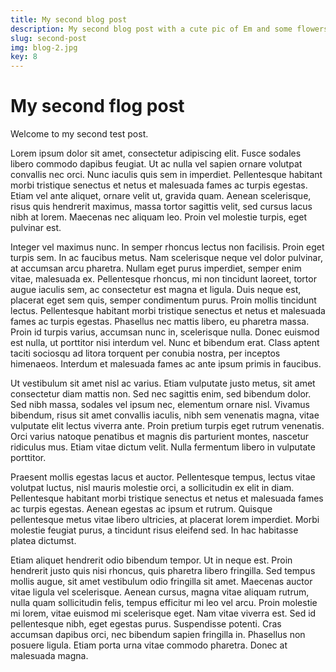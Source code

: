 ```yaml
---
title: My second blog post
description: My second blog post with a cute pic of Em and some flowers
slug: second-post
img: blog-2.jpg
key: 8
---
```


# My second flog post

Welcome to my second test post.

Lorem ipsum dolor sit amet, consectetur adipiscing elit. Fusce sodales libero commodo dapibus feugiat. Ut ac nulla vel sapien ornare volutpat convallis nec orci. Nunc iaculis quis sem in imperdiet. Pellentesque habitant morbi tristique senectus et netus et malesuada fames ac turpis egestas. Etiam vel ante aliquet, ornare velit ut, gravida quam. Aenean scelerisque, risus quis hendrerit maximus, massa tortor sagittis velit, sed cursus lacus nibh at lorem. Maecenas nec aliquam leo. Proin vel molestie turpis, eget pulvinar est.

Integer vel maximus nunc. In semper rhoncus lectus non facilisis. Proin eget turpis sem. In ac faucibus metus. Nam scelerisque neque vel dolor pulvinar, at accumsan arcu pharetra. Nullam eget purus imperdiet, semper enim vitae, malesuada ex. Pellentesque rhoncus, mi non tincidunt laoreet, tortor augue iaculis sem, ac consectetur est magna et ligula. Duis neque est, placerat eget sem quis, semper condimentum purus. Proin mollis tincidunt lectus. Pellentesque habitant morbi tristique senectus et netus et malesuada fames ac turpis egestas. Phasellus nec mattis libero, eu pharetra massa. Proin id turpis varius, accumsan nunc in, scelerisque nulla. Donec euismod est nulla, ut porttitor nisi interdum vel. Nunc et bibendum erat. Class aptent taciti sociosqu ad litora torquent per conubia nostra, per inceptos himenaeos. Interdum et malesuada fames ac ante ipsum primis in faucibus.

Ut vestibulum sit amet nisl ac varius. Etiam vulputate justo metus, sit amet consectetur diam mattis non. Sed nec sagittis enim, sed bibendum dolor. Sed nibh massa, sodales vel ipsum nec, elementum ornare nisl. Vivamus bibendum, risus sit amet convallis iaculis, nibh sem venenatis magna, vitae vulputate elit lectus viverra ante. Proin pretium turpis eget rutrum venenatis. Orci varius natoque penatibus et magnis dis parturient montes, nascetur ridiculus mus. Etiam vitae dictum velit. Nulla fermentum libero in vulputate porttitor.

Praesent mollis egestas lacus et auctor. Pellentesque tempus, lectus vitae volutpat luctus, nisl mauris molestie orci, a sollicitudin ex elit in diam. Pellentesque habitant morbi tristique senectus et netus et malesuada fames ac turpis egestas. Aenean egestas ac ipsum et rutrum. Quisque pellentesque metus vitae libero ultricies, at placerat lorem imperdiet. Morbi molestie feugiat purus, a tincidunt risus eleifend sed. In hac habitasse platea dictumst.

Etiam aliquet hendrerit odio bibendum tempor. Ut in neque est. Proin hendrerit justo quis nisi rhoncus, quis pharetra libero fringilla. Sed tempus mollis augue, sit amet vestibulum odio fringilla sit amet. Maecenas auctor vitae ligula vel scelerisque. Aenean cursus, magna vitae aliquam rutrum, nulla quam sollicitudin felis, tempus efficitur mi leo vel arcu. Proin molestie mi lorem, vitae euismod mi scelerisque eget. Nam vitae viverra est. Sed id pellentesque nibh, eget egestas purus. Suspendisse potenti. Cras accumsan dapibus orci, nec bibendum sapien fringilla in. Phasellus non posuere ligula. Etiam porta urna vitae commodo pharetra. Donec at malesuada magna.
